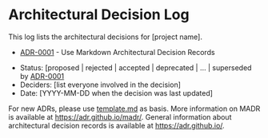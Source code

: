 # Architectural Decision Log

This log lists the architectural decisions for [project name].

<!-- adrlog -- Regenerate the content by using "adr-log -i". You can install it via "npm install -g adr-log" -->

- [ADR-0001](0001-Aquitectura-del-sistema.md) - Use Markdown Architectural Decision Records
* Status: [proposed | rejected | accepted | deprecated | … | superseded by [ADR-0001](0001-Arquitectura-del-sistema.md) <!-- optional -->
* Deciders: [list everyone involved in the decision] <!-- optional -->
* Date: [YYYY-MM-DD when the decision was last updated] <!-- optional -->
<!-- adrlogstop -->

For new ADRs, please use [template.md](template.md) as basis.
More information on MADR is available at <https://adr.github.io/madr/>.
General information about architectural decision records is available at <https://adr.github.io/>.
